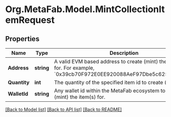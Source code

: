
# Org.MetaFab.Model.MintCollectionItemRequest

## Properties

Name | Type | Description | Notes
------------ | ------------- | ------------- | -------------
**Address** | **string** | A valid EVM based address to create (mint) the item(s) for. For example, &#x60;0x39cb70F972E0EE920088AeF97Dbe5c6251a9c25D&#x60;. | [optional] 
**Quantity** | **int** | The quantity of the specified item id to create (mint). | 
**WalletId** | **string** | Any wallet id within the MetaFab ecosystem to create (mint) the item(s) for. | [optional] 

[[Back to Model list]](../README.md#documentation-for-models)
[[Back to API list]](../README.md#documentation-for-api-endpoints)
[[Back to README]](../README.md)

